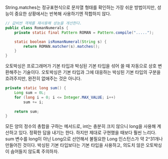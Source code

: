 String.matches는 정규표현식으로 문자열 형태를 확인하는 가장 쉬운 방법이지만, 성능이 중요한 상황에서는 반복해 사용하기엔 적합하지 않다.

```java
// 값비싼 객체를 재사용해 성능을 개선한다.
public class RomanNumerals {
    private static final Pattern ROMAN = Pattern.compile(".....");

    static boolean isRomanNumeral(String s) {
        return ROMAN.matcher(s).matches();
    }
}
```

오토박싱은 프로그래머가 기본 타입과 박싱된 기본 타입을 섞어 쓸 때 자동으로 상호 변환해주는 기술이다. 오토박싱은 기본 타입과 그에 대응하는 박싱된 기본 타입의 구분을 흐려주지만, 완전히 없애주는 것은 아니다.

```java 
private static long sum() {
    Long sum = 0L;
    for (long i = 0; i <= Integer.MAX_VALUE; i++) 
        sum += i;
    
    return sum;
}
```
모든 양의 정수의 총합을 구하는 메서드로, int는 충분히 크지 않으니 long을 사용해 계산하고 있다.
정확한 답을 내기는 한다. 하지만 제대로 구현했을 때보다 훨씬 느리다. sum 변수를 long이 아닌 Long으로 선언해서 불필요한 Long 인스턴스가 약 2^31개나 만들어진 것이다.
박싱된 기본 타입보다는 기본 타입을 사용하고, 의도치 않은 오토박싱이 숨어들지 않도록 주의하자.